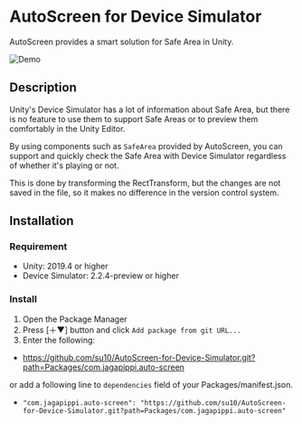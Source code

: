 # AutoScreen for Device Simulator

AutoScreen provides a smart solution for Safe Area in Unity.

![Demo](https://user-images.githubusercontent.com/47236995/129486823-d767ad45-5f12-4799-a747-820441f437ff.gif)

## Description

Unity's Device Simulator has a lot of information about Safe Area, but there is no feature to use them to support Safe Areas or to preview them comfortably in the Unity Editor.

By using components such as `SafeArea` provided by AutoScreen, you can support and quickly check the Safe Area with Device Simulator regardless of whether it's playing or not.

This is done by transforming the RectTransform, but the changes are not saved in the file, so it makes no difference in the version control system.

## Installation

### Requirement

* Unity: 2019.4 or higher
* Device Simulator: 2.2.4-preview or higher

### Install

1. Open the Package Manager
1. Press \[＋▼\] button and click `Add package from git URL...`
1. Enter the following:
  * https://github.com/su10/AutoScreen-for-Device-Simulator.git?path=Packages/com.jagapippi.auto-screen

or add a following line to `dependencies` field of your Packages/manifest.json.

* `"com.jagapippi.auto-screen": "https://github.com/su10/AutoScreen-for-Device-Simulator.git?path=Packages/com.jagapippi.auto-screen"`

